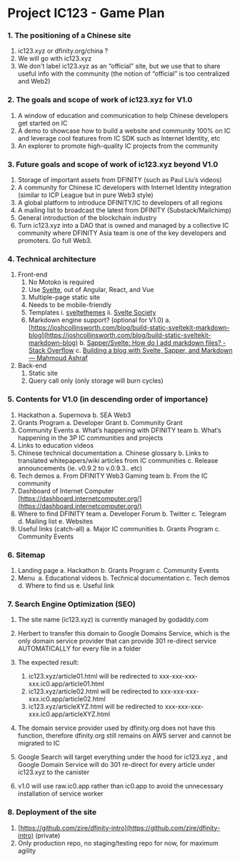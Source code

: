 # Project IC123 - Game Plan
### 1. The positioning of a Chinese site
1. ic123.xyz or dfinity.org/china ?    
2. We will go with ic123.xyz
3. We don't label ic123.xyz as an “official” site, but we use that to share useful info with the community (the notion of “official” is too centralized and Web2)     

### 2. The goals and scope of work of ic123.xyz for V1.0
1. A window of education and communication to help Chinese developers get started on IC    
2. A demo to showcase how to build a website and community 100% on IC and leverage cool features from IC SDK such as Internet Identity, etc
3. An explorer to promote high-quality IC projects from the community
    
### 3.  Future goals and scope of work of ic123.xyz beyond V1.0
1. Storage of important assets from DFINITY (such as Paul Liu’s videos)
2. A community for Chinese IC developers with Internet Identity integration (similar to ICP League but in pure Web3 style)
3. A global platform to introduce DFINITY/IC to developers of all regions
4. A mailing list to broadcast the latest from DFINITY (Substack/Mailchimp)
5.  General introduction of the blockchain industry
6. Turn ic123.xyz into a DAO that is owned and managed by a collective IC community where DFINITY Asia team is one of the key developers and promoters. Go full Web3.

### 4.  Technical architecture
1. Front-end
	1. No Motoko is required
	2. Use [Svelte](https://svelte.dev/), out of Angular, React, and Vue
	3. Multiple-page static site
	4. Needs to be mobile-friendly
	5. Templates
		i.  [sveltethemes](https://www.sveltethemes.dev/)
		ii.  [Svelte Society](https://sveltesociety.dev/templates/)
	6. Markdown engine support? (optional for V1.0)
		a.  [https://joshcollinsworth.com/blog/build-static-sveltekit-markdown-blog](https://joshcollinsworth.com/blog/build-static-sveltekit-markdown-blog)
		b.  [Sapper/Svelte: How do I add markdown files? - Stack Overflow](https://stackoverflow.com/questions/58417881/sapper-svelte-how-do-i-add-markdown-files)
	    c.  [Building a blog with Svelte, Sapper, and Markdown — Mahmoud Ashraf](https://mahmoudashraf.dev/blog/build-a-blog-with-svelte-and-markdown/)
2.  Back-end
    1.  Static site 
    2.  Query call only (only storage will burn cycles)
    
### 5.  Contents for V1.0 (in descending order of importance)
1. Hackathon
	a. Supernova
    b. SEA Web3 
2. Grants Program
    a. Developer Grant
    b. Community Grant
3. Community Events
    a. What’s happening with DFINITY team
	b. What’s happening in the 3P IC communities and projects
4. Links to education videos
5. Chinese technical documentation
	a.  Chinese glossary
    b.  Links to translated whitepapers/wiki articles from IC communities
    c.  Release announcements (ie. v0.9.2 to v.0.9.3.. etc)
6. Tech demos
	a. From DFINITY Web3 Gaming team
	b. From the IC community
7.  Dashboard of Internet Computer
	  [https://dashboard.internetcomputer.org/](https://dashboard.internetcomputer.org/)
8. Where to find DFINITY team
	a. Developer Forum
	b. Twitter
	c. Telegram
	d. Mailing list
	e. Websites
9.  Useful links (catch-all)
	a. Major IC communities
	b. Grants Program
    c. Community Events

### 6. Sitemap
1. Landing page
	a.  Hackathon
	b.  Grants Program
	c.  Community Events
2.  Menu 
	a.  Educational videos
	b. Technical documentation
	c. Tech demos
	d. Where to find us
	e. Useful link

### 7.  Search Engine Optimization (SEO)
1. The site name (ic123.xyz) is currently managed by godaddy.com
2. Herbert to transfer this domain to Google Domains Service, which is the only domain service provider that can provide 301 re-direct service AUTOMATICALLY for every file in a folder
3. The expected result: 
	1.  ic123.xyz/article01.html will be redirected to xxx-xxx-xxx-xxx.ic0.app/article01.html
	2.  ic123.xyz/article02.html will be redirected to xxx-xxx-xxx-xxx.ic0.app/article02.html
	3.  ic123.xyz/articleXYZ.html will be redirected to xxx-xxx-xxx-xxx.ic0.app/articleXYZ.html
    
4. The domain service provider used by dfinity.org does not have this function, therefore dfinity.org still remains on AWS server and cannot be migrated to IC
5. Google Search will target everything under the hood for ic123.xyz , and Google Domain Service will do 301 re-direct for every article under ic123.xyz to the canister
6. v1.0 will use raw.ic0.app rather than ic0.app to avoid the unnecessary installation of service worker
    
### 8.  Deployment of the site
1.  [https://github.com/zire/dfinity-intro](https://github.com/zire/dfinity-intro) (private)
2.  Only production repo, no staging/testing repo for now, for maximum agility
